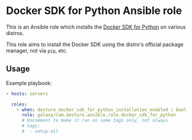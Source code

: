 # Docker SDK for Python Ansible role

This is an Ansible role which installs the [Docker SDK for Python](https://pypi.org/project/docker/) on various distros.

This role aims to install the Docker SDK using the distro's official package manager, not via `pip`, etc.

## Usage

Example playbook:

```yaml
- hosts: servers

  roles:
    - when: devture_docker_sdk_for_python_installation_enabled | bool
      role: galaxy/com.devture.ansible.role.docker_sdk_for_python
      # Uncomment to make it run on some tags only, not always
      # tags:
      #  - setup-all
```
